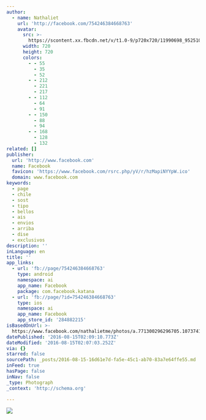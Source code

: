 ```yaml
---
author:
  - name: Nathaliet
    url: 'http://facebook.com/754246384668763'
    avatar:
      src: >-
        https://scontent.xx.fbcdn.net/v/t1.0-9/p720x720/11990698_952510778175655_5882733134967262241_n.jpg?oh=6476ae6615a6c75f216ee3d33d540b3b&oe=58195384
      width: 720
      height: 720
      colors:
        - - 55
          - 35
          - 52
        - - 212
          - 221
          - 217
        - - 112
          - 64
          - 91
        - - 150
          - 88
          - 94
        - - 168
          - 128
          - 132
related: []
publisher:
  url: 'http://www.facebook.com'
  name: Facebook
  favicon: 'https://www.facebook.com/rsrc.php/yV/r/hzMapiNYYpW.ico'
  domain: www.facebook.com
keywords:
  - page
  - chile
  - sost
  - tipo
  - bellos
  - ais
  - envios
  - arriba
  - dise
  - exclusivos
description: ''
inLanguage: en
title: ''
app_links:
  - url: 'fb://page/754246384668763'
    type: android
    namespace: ai
    app_name: Facebook
    package: com.facebook.katana
  - url: 'fb://page/?id=754246384668763'
    type: ios
    namespace: ai
    app_name: Facebook
    app_store_id: '284882215'
isBasedOnUrl: >-
  https://www.facebook.com/nathalietme/photos/a.771300296296705.1073741830.754246384668763/952510778175655/?type=3&theater
datePublished: '2016-08-15T02:09:10.773Z'
dateModified: '2016-08-15T02:07:03.252Z'
via: {}
starred: false
sourcePath: _posts/2016-08-15-16d61e7d-fa5e-45c1-ab70-83a7e64ffe55.md
inFeed: true
hasPage: false
inNav: false
_type: Photograph
_context: 'http://schema.org'

---
```

![](https://scontent.xx.fbcdn.net/v/t1.0-9/p720x720/11990698_952510778175655_5882733134967262241_n.jpg?oh=6476ae6615a6c75f216ee3d33d540b3b&oe=58195384)